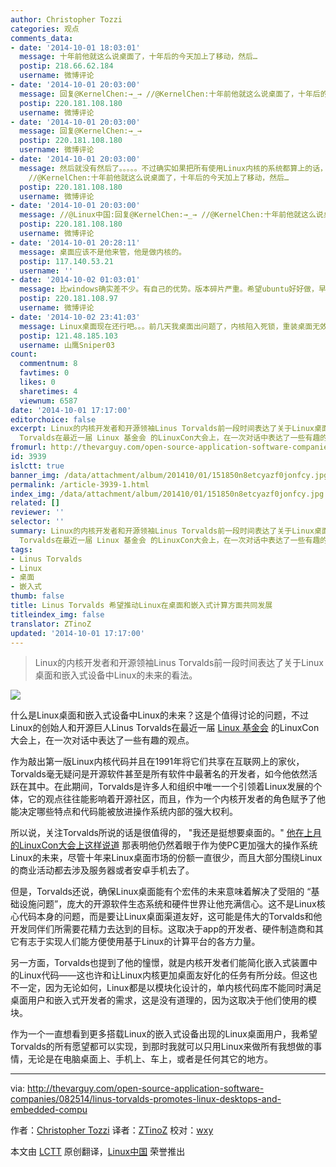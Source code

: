 ```yaml
---
author: Christopher Tozzi
categories: 观点
comments_data:
- date: '2014-10-01 18:03:01'
  message: 十年前他就这么说桌面了，十年后的今天加上了移动，然后…
  postip: 218.66.62.184
  username: 微博评论
- date: '2014-10-01 20:03:00'
  message: 回复@KernelChen:→_→ //@KernelChen:十年前他就这么说桌面了，十年后的今天加上了移动，然后…
  postip: 220.181.108.180
  username: 微博评论
- date: '2014-10-01 20:03:00'
  message: 回复@KernelChen:→_→
  postip: 220.181.108.180
  username: 微博评论
- date: '2014-10-01 20:03:00'
  message: 然后就没有然后了。。。。。不过确实如果把所有使用Linux内核的系统都算上的话，从数量上来说，视窗和水果可以被直接秒掉了。 //@Linux中国:回复@KernelChen:→_→
    //@KernelChen:十年前他就这么说桌面了，十年后的今天加上了移动，然后…
  postip: 220.181.108.180
  username: 微博评论
- date: '2014-10-01 20:03:00'
  message: //@Linux中国:回复@KernelChen:→_→ //@KernelChen:十年前他就这么说桌面了，十年后的今天加上了移动，然后…
  postip: 220.181.108.180
  username: 微博评论
- date: '2014-10-01 20:28:11'
  message: 桌面应该不是他来管，他是做内核的。
  postip: 117.140.53.21
  username: ''
- date: '2014-10-02 01:03:01'
  message: 比windows确实差不少。有自己的优势。版本碎片严重。希望ubuntu好好做，早日赶上windows
  postip: 220.181.108.97
  username: 微博评论
- date: '2014-10-02 23:41:03'
  message: Linux桌面现在还行吧。。。前几天我桌面出问题了，内核陷入死锁，重装桌面无效，现在直接卸了。纯命令行挺好。
  postip: 121.48.185.103
  username: 山鹰Sniper03
count:
  commentnum: 8
  favtimes: 0
  likes: 0
  sharetimes: 4
  viewnum: 6587
date: '2014-10-01 17:17:00'
editorchoice: false
excerpt: Linux的内核开发者和开源领袖Linus Torvalds前一段时间表达了关于Linux桌面和嵌入式设备中Linux的未来的看法。   什么是Linux桌面和嵌入式设备中Linux的未来？这是个值得讨论的问题，不过Linux的创始人和开源巨人Linus
  Torvalds在最近一届 Linux 基金会 的LinuxCon大会上，在一次对话中表达了一些有趣的观点。 作为敲出第一版Linux内核代码并且在1991年将它们共享在互联网上的家伙，Torvalds毫无疑问是开源软件甚至是所有软件中最著名的开发者，如今他依然活跃在其中。在此期间，Torvalds是许多人和组织中唯一一个引领着Linux发展的个体，
fromurl: http://thevarguy.com/open-source-application-software-companies/082514/linus-torvalds-promotes-linux-desktops-and-embedded-compu
id: 3939
islctt: true
banner_img: /data/attachment/album/201410/01/151850n8etcyazf0jonfcy.jpg
permalink: /article-3939-1.html
index_img: /data/attachment/album/201410/01/151850n8etcyazf0jonfcy.jpg.thumb.jpg
related: []
reviewer: ''
selector: ''
summary: Linux的内核开发者和开源领袖Linus Torvalds前一段时间表达了关于Linux桌面和嵌入式设备中Linux的未来的看法。   什么是Linux桌面和嵌入式设备中Linux的未来？这是个值得讨论的问题，不过Linux的创始人和开源巨人Linus
  Torvalds在最近一届 Linux 基金会 的LinuxCon大会上，在一次对话中表达了一些有趣的观点。 作为敲出第一版Linux内核代码并且在1991年将它们共享在互联网上的家伙，Torvalds毫无疑问是开源软件甚至是所有软件中最著名的开发者，如今他依然活跃在其中。在此期间，Torvalds是许多人和组织中唯一一个引领着Linux发展的个体，
tags:
- Linus Torvalds
- Linux
- 桌面
- 嵌入式
thumb: false
title: Linus Torvalds 希望推动Linux在桌面和嵌入式计算方面共同发展
titleindex_img: false
translator: ZTinoZ
updated: '2014-10-01 17:17:00'
---
```



> 
> Linux的内核开发者和开源领袖Linus Torvalds前一段时间表达了关于Linux桌面和嵌入式设备中Linux的未来的看法。
> 
> 
> 


![](/data/attachment/album/201410/01/151850n8etcyazf0jonfcy.jpg)


什么是Linux桌面和嵌入式设备中Linux的未来？这是个值得讨论的问题，不过Linux的创始人和开源巨人Linus Torvalds在最近一届 [Linux 基金会](http://linuxfoundation.org/) 的LinuxCon大会上，在一次对话中表达了一些有趣的观点。


作为敲出第一版Linux内核代码并且在1991年将它们共享在互联网上的家伙，Torvalds毫无疑问是开源软件甚至是所有软件中最著名的开发者，如今他依然活跃在其中。在此期间，Torvalds是许多人和组织中唯一一个引领着Linux发展的个体，它的观点往往能影响着开源社区，而且，作为一个内核开发者的角色赋予了他能决定哪些特点和代码能被放进操作系统内部的强大权利。


所以说，关注Torvalds所说的话是很值得的， "我还是挺想要桌面的。" [他在上月的LinuxCon大会上这样说道](http://www.eweek.com/enterprise-apps/linux-founder-linus-torvalds-still-wants-the-desktop.html) 那表明他仍然着眼于作为使PC更加强大的操作系统Linux的未来，尽管十年来Linux桌面市场的份额一直很少，而且大部分围绕Linux的商业活动都去涉及服务器或者安卓手机去了。


但是，Torvalds还说，确保Linux桌面能有个宏伟的未来意味着解决了受阻的 “基础设施问题”，庞大的开源软件生态系统和硬件世界让他充满信心。这不是Linux核心代码本身的问题，而是要让Linux桌面渠道友好，这可能是伟大的Torvalds和他开发同伴们所需要花精力去达到的目标。这取决于app的开发者、硬件制造商和其它有志于实现人们能方便使用基于Linux的计算平台的各方力量。


另一方面，Torvalds也提到了他的憧憬，就是内核开发者们能简化嵌入式装置中的Linux代码——这也许和让Linux内核更加桌面友好化的任务有所分歧。但这也不一定，因为无论如何，Linux都是以模块化设计的，单内核代码库不能同时满足桌面用户和嵌入式开发者的需求，这是没有道理的，因为这取决于他们使用的模块。


作为一个一直想看到更多搭载Linux的嵌入式设备出现的Linux桌面用户，我希望Torvalds的所有愿望都可以实现，到那时我就可以只用Linux来做所有我想做的事情，无论是在电脑桌面上、手机上、车上，或者是任何其它的地方。




---


via: <http://thevarguy.com/open-source-application-software-companies/082514/linus-torvalds-promotes-linux-desktops-and-embedded-compu>


作者：[Christopher Tozzi](http://thevarguy.com/author/christopher-tozzi) 译者：[ZTinoZ](https://github.com/ZTinoZ) 校对：[wxy](https://github.com/wxy)


本文由 [LCTT](https://github.com/LCTT/TranslateProject) 原创翻译，[Linux中国](http://linux.cn/) 荣誉推出